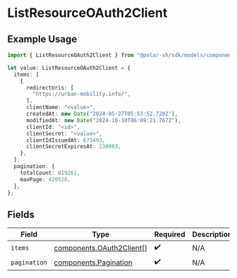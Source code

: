 # ListResourceOAuth2Client

## Example Usage

```typescript
import { ListResourceOAuth2Client } from "@polar-sh/sdk/models/components";

let value: ListResourceOAuth2Client = {
  items: [
    {
      redirectUris: [
        "https://urban-mobility.info/",
      ],
      clientName: "<value>",
      createdAt: new Date("2024-05-27T05:53:52.720Z"),
      modifiedAt: new Date("2024-10-10T06:09:21.767Z"),
      clientId: "<id>",
      clientSecret: "<value>",
      clientIdIssuedAt: 673493,
      clientSecretExpiresAt: 230903,
    },
  ],
  pagination: {
    totalCount: 819261,
    maxPage: 420526,
  },
};
```

## Fields

| Field                                                                | Type                                                                 | Required                                                             | Description                                                          |
| -------------------------------------------------------------------- | -------------------------------------------------------------------- | -------------------------------------------------------------------- | -------------------------------------------------------------------- |
| `items`                                                              | [components.OAuth2Client](../../models/components/oauth2client.md)[] | :heavy_check_mark:                                                   | N/A                                                                  |
| `pagination`                                                         | [components.Pagination](../../models/components/pagination.md)       | :heavy_check_mark:                                                   | N/A                                                                  |